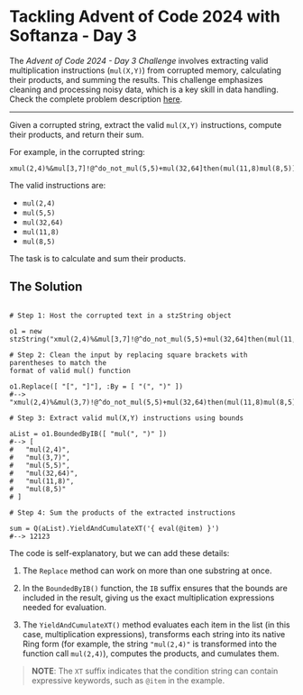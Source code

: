 # Tackling Advent of Code 2024 with Softanza - Day 3

The *Advent of Code 2024 - Day 3 Challenge* involves extracting valid multiplication instructions (`mul(X,Y)`) from corrupted memory, calculating their products, and summing the results. This challenge emphasizes cleaning and processing noisy data, which is a key skill in data handling. Check the complete problem description [here](https://adventofcode.com/2024/day/3).

---

Given a corrupted string, extract the valid `mul(X,Y)` instructions, compute their products, and return their sum.

For example, in the corrupted string:

```
xmul(2,4)%&mul[3,7]!@^do_not_mul(5,5)+mul(32,64]then(mul(11,8)mul(8,5))
```

The valid instructions are:

- `mul(2,4)`
- `mul(5,5)`
- `mul(32,64)`
- `mul(11,8)`
- `mul(8,5)`

The task is to calculate and sum their products.

## The Solution

```ring

# Step 1: Host the corrupted text in a stzString object

o1 = new stzString("xmul(2,4)%&mul[3,7]!@^do_not_mul(5,5)+mul(32,64]then(mul(11,8)mul(8,5))")

# Step 2: Clean the input by replacing square brackets with parentheses to match the
format of valid mul() function

o1.Replace([ "[", "]"], :By = [ "(", ")" ])
#--> "xmul(2,4)%&mul(3,7)!@^do_not_mul(5,5)+mul(32,64)then(mul(11,8)mul(8,5))"

# Step 3: Extract valid mul(X,Y) instructions using bounds

aList = o1.BoundedByIB([ "mul(", ")" ])
#--> [
#	"mul(2,4)",
#	"mul(3,7)",
#	"mul(5,5)",
#	"mul(32,64)",
#	"mul(11,8)",
#	"mul(8,5)"
# ]

# Step 4: Sum the products of the extracted instructions

sum = Q(aList).YieldAndCumulateXT('{ eval(@item) }') 
#--> 12123
```

The code is self-explanatory, but we can add these details:

1. The `Replace` method can work on more than one substring at once.

2. In the `BoundedByIB()` function, the `IB` suffix ensures that the bounds are included in the result, giving us the exact multiplication expressions needed for evaluation.

3. The `YieldAndCumulateXT()` method evaluates each item in the list (in this case, multiplication expressions), transforms each string into its native Ring form (for example, the string `"mul(2,4)"` is transformed into the function call `mul(2,4)`), computes the products, and cumulates them.

> **NOTE**: The `XT` suffix indicates that the condition string can contain expressive keywords, such as `@item` in the example.
